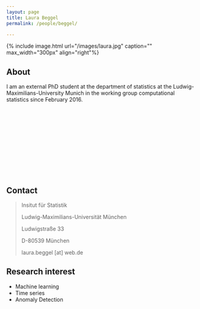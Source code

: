 ```yaml
---
layout: page
title: Laura Beggel
permalink: /people/beggel/

---
```



{% include image.html url="/images/laura.jpg" caption="" max_width="300px" align="right"%}

## About

I am an external PhD student at the department of statistics at the Ludwig-Maximilians-University Munich in the working group computational statistics since February 2016. 
<br> 
<br>
<br>
<br>
<br>
<br> 
<br>
<br>
<br>
<br>
<br>
<br>

## Contact

> Insitut für Statistik
>
> Ludwig-Maximilians-Universität München
>
> Ludwigstraße 33
>
> D-80539 München
>
> laura.beggel [at] web.de



## Research interest

* Machine learning
* Time series
* Anomaly Detection